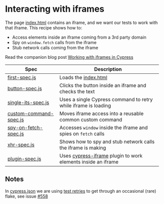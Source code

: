 # Interacting with iframes

The page [index.html](index.html) contains an iframe, and we want our tests to work with that iframe. This recipe shows how to:

- Access elements inside an iframe coming from a 3rd party domain
- Spy on `window.fetch` calls from the iframe
- Stub network calls coming from the iframe

Read the companion blog post [Working with iframes in Cypress](https://cypress.io/blog/2020/02/12/working-with-iframes-in-cypress/)

Spec | Description
--- | ---
[first-spec.js](cypress/integration/first-spec.js) | Loads the [index.html](index.html)
[button-spec.js](cypress/integration/button-spec.js) | Clicks the button inside an iframe and checks the text
[single-its-spec.js](cypress/integration/single-its-spec.js) | Uses a single Cypress command to retry while iframe is loading
[custom-command-spec.js](cypress/integration/custom-command-spec.js) | Moves iframe access into a reusable common custom command
[spy-on-fetch-spec.js](cypress/integration/spy-on-fetch-spec.js) | Accesses `window` inside the iframe and spies on `fetch` calls
[xhr-spec.js](cypress/integration/xhr-spec.js) | Shows how to spy and stub network calls the iframe is making
[plugin-spec.js](cypress/integration/plugin-spec.js) | Uses [cypress-iframe](https://gitlab.com/kgroat/cypress-iframe) plugin to work elements inside an iframe

## Notes

In [cypress.json](cypress.json) we are using [test retries](https://on.cypress.io/test-retries) to get through an occasional (rare) flake, see issue [#558](https://github.com/cypress-io/cypress-example-recipes/issues/558)
